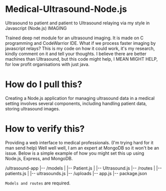 # Medical-Ultrasound-Node.js
Ultrasound to patient and patient to Ultrasound relaying via my style in Javascript (Node.js) IMAGING

Trained deep net module for an ultrasound imaging. It is made on C programming and CodeWarrior IDE. What if we process faster imaging by javascript relays? This is my code on how it could work, it's my research, kindly comment on it and tell your thoughts. I believe there are better machines than Ultrasound, but this code might help, I MEAN MIGHT HELP, for low profit organisations with just java.

# How do I pull this?
Creating a Node.js application for managing ultrasound data in a medical setting involves several components, including handling patient data, storing ultrasound images. 

# How to verify this?
Providing a web interface to medical professionals. (I'm trying hard for it man send help)
Well well well, I am an expert at MongoDB so it won't be an issue.
Below is a simple example of how you might set this up using Node.js, Express, and MongoDB. 

/ultrasound-app
|-- /models
|   |-- Patient.js
|   |-- Ultrasound.js
|-- /routes
|   |-- patients.js
|   |-- ultrasounds.js
|-- /uploads
|-- app.js
|-- package.json


`Models and routes` are required.
